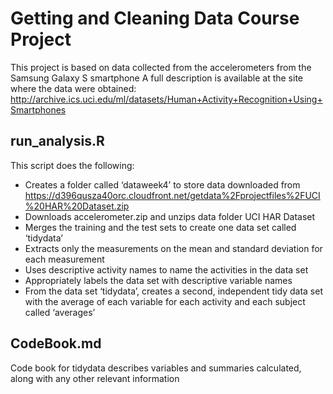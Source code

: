 # Getting and Cleaning Data Course Project

This project is based on data collected from the accelerometers from the Samsung Galaxy S smartphone
A full description is available at the site where the data were obtained: http://archive.ics.uci.edu/ml/datasets/Human+Activity+Recognition+Using+Smartphones

## run_analysis.R
 This script does the following:
* Creates a folder called ‘dataweek4’ to store data downloaded from https://d396qusza40orc.cloudfront.net/getdata%2Fprojectfiles%2FUCI%20HAR%20Dataset.zip
* Downloads accelerometer.zip and unzips data folder UCI HAR Dataset
* Merges the training and the test sets to create one data set called ‘tidydata’
* Extracts only the measurements on the mean and standard deviation for each measurement
* Uses descriptive activity names to name the activities in the data set
* Appropriately labels the data set with descriptive variable names
* From the data set ‘tidydata’, creates a second, independent tidy data set with the average of each variable for each activity and each subject called ‘averages’


## CodeBook.md
Code book for tidydata describes variables and summaries calculated, along with any other relevant information
